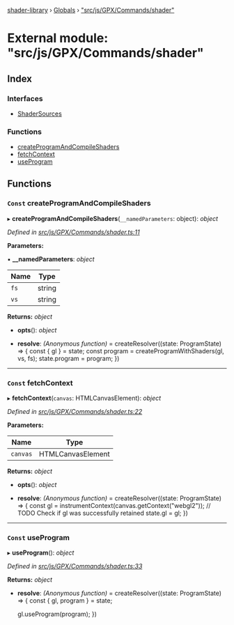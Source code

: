 [shader-library](../README.md) › [Globals](../globals.md) › ["src/js/GPX/Commands/shader"](_src_js_gpx_commands_shader_.md)

# External module: "src/js/GPX/Commands/shader"

## Index

### Interfaces

* [ShaderSources](../interfaces/_src_js_gpx_commands_shader_.shadersources.md)

### Functions

* [createProgramAndCompileShaders](_src_js_gpx_commands_shader_.md#const-createprogramandcompileshaders)
* [fetchContext](_src_js_gpx_commands_shader_.md#const-fetchcontext)
* [useProgram](_src_js_gpx_commands_shader_.md#const-useprogram)

## Functions

### `Const` createProgramAndCompileShaders

▸ **createProgramAndCompileShaders**(`__namedParameters`: object): *object*

*Defined in [src/js/GPX/Commands/shader.ts:11](https://github.com/devjeetr/shader-lib-2/blob/83bd8e1/src/js/GPX/Commands/shader.ts#L11)*

**Parameters:**

▪ **__namedParameters**: *object*

Name | Type |
------ | ------ |
`fs` | string |
`vs` | string |

**Returns:** *object*

* **opts**(): *object*

* **resolve**: *(Anonymous function)* = createResolver((state: ProgramState) => {
      const { gl } = state;
      const program = createProgramWithShaders(gl, vs, fs);
      state.program = program;
    })

___

### `Const` fetchContext

▸ **fetchContext**(`canvas`: HTMLCanvasElement): *object*

*Defined in [src/js/GPX/Commands/shader.ts:22](https://github.com/devjeetr/shader-lib-2/blob/83bd8e1/src/js/GPX/Commands/shader.ts#L22)*

**Parameters:**

Name | Type |
------ | ------ |
`canvas` | HTMLCanvasElement |

**Returns:** *object*

* **opts**(): *object*

* **resolve**: *(Anonymous function)* = createResolver((state: ProgramState) => {
      const gl = instrumentContext(canvas.getContext("webgl2"));
      // TODO Check if gl was successfully retained
      state.gl = gl;
    })

___

### `Const` useProgram

▸ **useProgram**(): *object*

*Defined in [src/js/GPX/Commands/shader.ts:33](https://github.com/devjeetr/shader-lib-2/blob/83bd8e1/src/js/GPX/Commands/shader.ts#L33)*

**Returns:** *object*

* **resolve**: *(Anonymous function)* = createResolver((state: ProgramState) => {
    const { gl, program } = state;

    gl.useProgram(program);
  })
